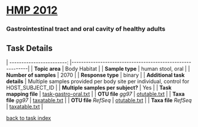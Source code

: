 # [HMP 2012]( ../docs/hmp.html )
### Gastrointestinal tract and oral cavity of healthy adults

## Task Details
| ------------------------: |-----------------------------------------------------------|
| **Topic area**                | Body Habitat                                                |
| **Sample type**               | human stool, oral                                         |
| **Number of samples**         | 2070                                         |
| **Response type**             | binary                                           |
| **Additional task details**   | Multiple samples provided per body site per individual, control for HOST_SUBJECT_ID                                  |
| **Multiple samples per subject?** | Yes |
| **Task mapping file**         | [task-gastro-oral.txt](../datasets/hmp/task-gastro-oral.txt)                                 |
| **OTU file** *gg97*           | [otutable.txt](../datasets/hmp/gg/otutable.txt)                             |
| **Taxa file** *gg97*          | [taxatable.txt](../datasets/hmp/gg/taxatable.txt)                          |
| **OTU file** *RefSeq*         | [otutable.txt](../datasets/hmp/refseq/otutable.txt)                    |
| **Taxa file** *RefSeq*        | [taxatable.txt](../datasets/hmp/refseq/taxatable.txt)                  |


[back to task index](../README.md)